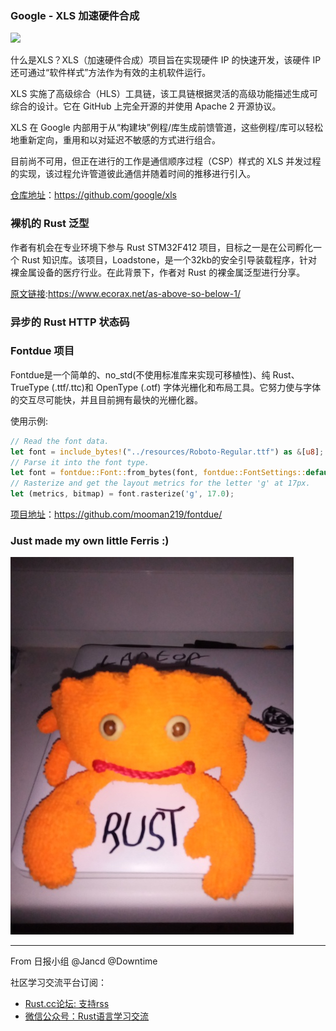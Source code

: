 ### Google - XLS 加速硬件合成

![](https://camo.githubusercontent.com/e7305600f2faa160408d0a472b08ad6be211f362/68747470733a2f2f676f6f676c652e6769746875622e696f2f786c732f696d616765732f786c735f6c6f676f5f3632335f3235302e706e67)

什么是XLS？XLS（加速硬件合成）项目旨在实现硬件 IP 的快速开发，该硬件 IP 还可通过“软件样式”方法作为有效的主机软件运行。

XLS 实施了高级综合（HLS）工具链，该工具链根据灵活的高级功能描述生成可综合的设计。它在 GitHub 上完全开源的并使用 Apache 2 开源协议。

XLS 在 Google 内部用于从“构建块”例程/库生成前馈管道，这些例程/库可以轻松地重新定向，重用和以对延迟不敏感的方式进行组合。

目前尚不可用，但正在进行的工作是通信顺序过程（CSP）样式的 XLS 并发过程的实现，该过程允许管道彼此通信并随着时间的推移进行引入。

[仓库地址](https://github.com/google/xls)：https://github.com/google/xls

### 裸机的 Rust 泛型

作者有机会在专业环境下参与 Rust STM32F412 项目，目标之一是在公司孵化一个 Rust 知识库。该项目，Loadstone，是一个32kb的安全引导装载程序，针对裸金属设备的医疗行业。在此背景下，作者对 Rust 的裸金属泛型进行分享。

[原文链接](https://www.ecorax.net/as-above-so-below-1/):https://www.ecorax.net/as-above-so-below-1/

### 异步的 Rust HTTP 状态码

### Fontdue 项目

Fontdue是一个简单的、no_std(不使用标准库来实现可移植性)、纯 Rust、TrueType (.ttf/.ttc)和 OpenType (.otf) 字体光栅化和布局工具。它努力使与字体的交互尽可能快，并且目前拥有最快的光栅化器。 

使用示例:

```rust
// Read the font data.
let font = include_bytes!("../resources/Roboto-Regular.ttf") as &[u8];
// Parse it into the font type.
let font = fontdue::Font::from_bytes(font, fontdue::FontSettings::default()).unwrap();
// Rasterize and get the layout metrics for the letter 'g' at 17px.
let (metrics, bitmap) = font.rasterize('g', 17.0);
```

[项目地址](https://github.com/mooman219/fontdue/)：https://github.com/mooman219/fontdue/

### Just made my own little Ferris :)

![](../images/2020/rust_farris.jpg)

---

From 日报小组 @Jancd @Downtime

社区学习交流平台订阅：
- [Rust.cc论坛: 支持rss](https://rust.cc)
- [微信公众号：Rust语言学习交流](https://rust.cc/article?id=ed7c9379-d681-47cb-9532-0db97d883f62)

